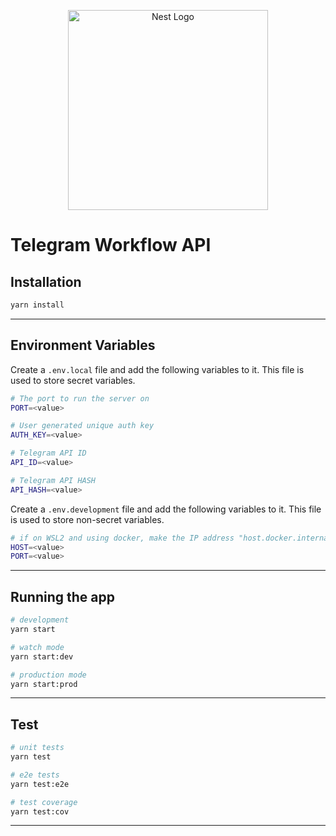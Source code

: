 <p align="center">
  <a href="http://nestjs.com/" target="blank"><img src="https://nestjs.com/img/logo_text.svg" width="320" alt="Nest Logo" /></a>
</p>

# Telegram Workflow API

## Installation

```bash
yarn install
```

---

## Environment Variables

Create a `.env.local` file and add the following variables to it. This file is used to store secret variables.

```bash
# The port to run the server on
PORT=<value>

# User generated unique auth key
AUTH_KEY=<value>

# Telegram API ID
API_ID=<value>

# Telegram API HASH
API_HASH=<value>
```

Create a `.env.development` file and add the following variables to it. This file is used to store non-secret variables.

```bash
# if on WSL2 and using docker, make the IP address "host.docker.internal".
HOST=<value>
PORT=<value>
```

---

## Running the app

```bash
# development
yarn start

# watch mode
yarn start:dev

# production mode
yarn start:prod
```

---

## Test

```bash
# unit tests
yarn test

# e2e tests
yarn test:e2e

# test coverage
yarn test:cov
```

---
